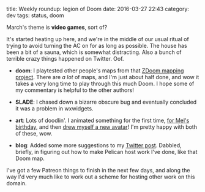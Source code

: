 title: Weekly roundup: legion of Doom
date: 2016-03-27 22:43
category: dev
tags: status, doom

March's theme is **video games**, sort of?

It's started heating up here, and we're in the middle of our usual ritual of trying to avoid turning the AC on for as long as possible.  The house has been a bit of a sauna, which is somewhat distracting.  Also a bunch of terrible crazy things happened on Twitter.  Oof.

- **doom**: I playtested other people's maps from that [ZDoom mapping project](http://forum.zdoom.org/viewtopic.php?f=19&t=51072).  There are _a lot_ of maps, and I'm just about half done, and wow it takes a very long time to play through this much Doom.  I hope some of my commentary is helpful to the other authors!

- **SLADE**: I chased down a bizarre obscure bug and eventually concluded it was a problem in wxwidgets.

- **art**: Lots of doodlin'.  I animated something for the first time, [for Mel's birthday](https://twitter.com/eevee/status/712960644492857344), and then [drew myself a new avatar](https://twitter.com/eevee/status/713212138265784320)!  I'm pretty happy with both of these, wow.

- **blog**: Added some more suggestions to my [Twitter post](/blog/2016/02/20/twitters-missing-manual/).  Dabbled, briefly, in figuring out how to make Pelican host work I've done, like that Doom map.

I've got a few Patreon things to finish in the next few days, and along the way I'd very much like to work out a scheme for hosting other work on this domain.
